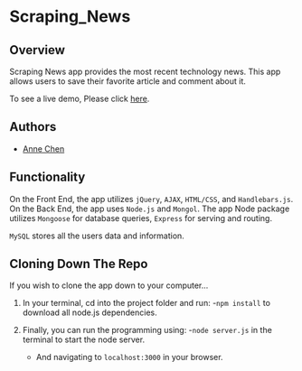 # Scraping_News

## Overview

Scraping News app provides the most recent technology news. This app allows users to save their favorite article and comment about it.

To see a live demo, Please click [here](https://limitless-basin-10585.herokuapp.com/).

## Authors

- [Anne Chen](https://github.com/ac5599656)

## Functionality

On the Front End, the app utilizes `jQuery`, `AJAX`, `HTML/CSS`, and `Handlebars.js`.
On the Back End, the app uses `Node.js` and `Mongol`. The app Node package utilizes `Mongoose` for database queries, `Express` for serving and routing.

`MySQL` stores all the users data and information.

## Cloning Down The Repo

If you wish to clone the app down to your computer...

1.  In your terminal, cd into the project folder and run: -`npm install` to download all node.js dependencies.

2.  Finally, you can run the programming using: -`node server.js` in the terminal to start the node server.
    - And navigating to `localhost:3000` in your browser.
